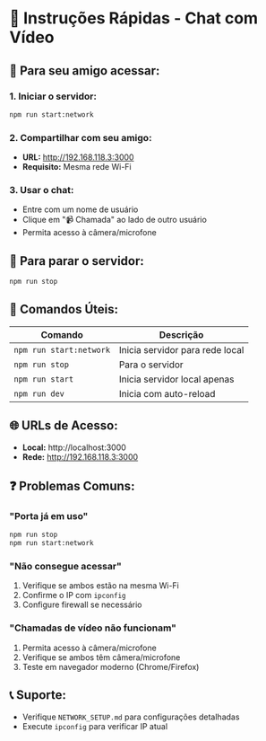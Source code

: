 # 🚀 Instruções Rápidas - Chat com Vídeo

## 📱 Para seu amigo acessar:

### 1. **Iniciar o servidor:**
```bash
npm run start:network
```

### 2. **Compartilhar com seu amigo:**
- **URL:** http://192.168.118.3:3000
- **Requisito:** Mesma rede Wi-Fi

### 3. **Usar o chat:**
- Entre com um nome de usuário
- Clique em "📹 Chamada" ao lado de outro usuário
- Permita acesso à câmera/microfone

## 🛑 Para parar o servidor:
```bash
npm run stop
```

## 🔧 Comandos Úteis:

| Comando | Descrição |
|---------|-----------|
| `npm run start:network` | Inicia servidor para rede local |
| `npm run stop` | Para o servidor |
| `npm run start` | Inicia servidor local apenas |
| `npm run dev` | Inicia com auto-reload |

## 🌐 URLs de Acesso:
- **Local:** http://localhost:3000
- **Rede:** http://192.168.118.3:3000

## ❓ Problemas Comuns:

### "Porta já em uso"
```bash
npm run stop
npm run start:network
```

### "Não consegue acessar"
1. Verifique se ambos estão na mesma Wi-Fi
2. Confirme o IP com `ipconfig`
3. Configure firewall se necessário

### "Chamadas de vídeo não funcionam"
1. Permita acesso à câmera/microfone
2. Verifique se ambos têm câmera/microfone
3. Teste em navegador moderno (Chrome/Firefox)

## 📞 Suporte:
- Verifique `NETWORK_SETUP.md` para configurações detalhadas
- Execute `ipconfig` para verificar IP atual
